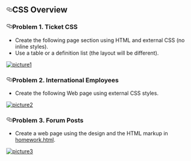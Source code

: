 <article class="markdown-body entry-content" itemprop="text"><h1><a id="user-content-css-overview" class="anchor" href="#css-overview" aria-hidden="true"><svg aria-hidden="true" class="octicon octicon-link" height="16" version="1.1" viewBox="0 0 16 16" width="16"><path d="M4 9h1v1H4c-1.5 0-3-1.69-3-3.5S2.55 3 4 3h4c1.45 0 3 1.69 3 3.5 0 1.41-.91 2.72-2 3.25V8.59c.58-.45 1-1.27 1-2.09C10 5.22 8.98 4 8 4H4c-.98 0-2 1.22-2 2.5S3 9 4 9zm9-3h-1v1h1c1 0 2 1.22 2 2.5S13.98 12 13 12H9c-.98 0-2-1.22-2-2.5 0-.83.42-1.64 1-2.09V6.25c-1.09.53-2 1.84-2 3.25C6 11.31 7.55 13 9 13h4c1.45 0 3-1.69 3-3.5S14.5 6 13 6z"></path></svg></a>CSS Overview</h1>

<h3><a id="user-content-problem-1-ticket-css" class="anchor" href="#problem-1-ticket-css" aria-hidden="true"><svg aria-hidden="true" class="octicon octicon-link" height="16" version="1.1" viewBox="0 0 16 16" width="16"><path d="M4 9h1v1H4c-1.5 0-3-1.69-3-3.5S2.55 3 4 3h4c1.45 0 3 1.69 3 3.5 0 1.41-.91 2.72-2 3.25V8.59c.58-.45 1-1.27 1-2.09C10 5.22 8.98 4 8 4H4c-.98 0-2 1.22-2 2.5S3 9 4 9zm9-3h-1v1h1c1 0 2 1.22 2 2.5S13.98 12 13 12H9c-.98 0-2-1.22-2-2.5 0-.83.42-1.64 1-2.09V6.25c-1.09.53-2 1.84-2 3.25C6 11.31 7.55 13 9 13h4c1.45 0 3-1.69 3-3.5S14.5 6 13 6z"></path></svg></a>Problem 1. Ticket CSS</h3>

<ul>
<li>  Create the following page section using HTML and external CSS (no inline styles).</li>
<li>  Use a table or a definition list (the layout will be different).</li>
</ul>

<p><a href="https://cloud.githubusercontent.com/assets/3619393/7183745/e7c7f452-e461-11e4-82d9-86fd12a266f6.png" target="_blank"><img src="https://cloud.githubusercontent.com/assets/3619393/7183745/e7c7f452-e461-11e4-82d9-86fd12a266f6.png" alt="picture1" style="max-width:100%;"></a></p>

<h3><a id="user-content-problem-2-international-employees" class="anchor" href="#problem-2-international-employees" aria-hidden="true"><svg aria-hidden="true" class="octicon octicon-link" height="16" version="1.1" viewBox="0 0 16 16" width="16"><path d="M4 9h1v1H4c-1.5 0-3-1.69-3-3.5S2.55 3 4 3h4c1.45 0 3 1.69 3 3.5 0 1.41-.91 2.72-2 3.25V8.59c.58-.45 1-1.27 1-2.09C10 5.22 8.98 4 8 4H4c-.98 0-2 1.22-2 2.5S3 9 4 9zm9-3h-1v1h1c1 0 2 1.22 2 2.5S13.98 12 13 12H9c-.98 0-2-1.22-2-2.5 0-.83.42-1.64 1-2.09V6.25c-1.09.53-2 1.84-2 3.25C6 11.31 7.55 13 9 13h4c1.45 0 3-1.69 3-3.5S14.5 6 13 6z"></path></svg></a>Problem 2. International Employees</h3>

<ul>
<li>  Create the following Web page using external CSS styles.</li>
</ul>

<p><a href="https://cloud.githubusercontent.com/assets/3619393/7183744/e7c7704a-e461-11e4-80f5-71015ea9fd99.png" target="_blank"><img src="https://cloud.githubusercontent.com/assets/3619393/7183744/e7c7704a-e461-11e4-80f5-71015ea9fd99.png" alt="picture2" style="max-width:100%;"></a></p>

<h3><a id="user-content-problem-3-forum-posts" class="anchor" href="#problem-3-forum-posts" aria-hidden="true"><svg aria-hidden="true" class="octicon octicon-link" height="16" version="1.1" viewBox="0 0 16 16" width="16"><path d="M4 9h1v1H4c-1.5 0-3-1.69-3-3.5S2.55 3 4 3h4c1.45 0 3 1.69 3 3.5 0 1.41-.91 2.72-2 3.25V8.59c.58-.45 1-1.27 1-2.09C10 5.22 8.98 4 8 4H4c-.98 0-2 1.22-2 2.5S3 9 4 9zm9-3h-1v1h1c1 0 2 1.22 2 2.5S13.98 12 13 12H9c-.98 0-2-1.22-2-2.5 0-.83.42-1.64 1-2.09V6.25c-1.09.53-2 1.84-2 3.25C6 11.31 7.55 13 9 13h4c1.45 0 3-1.69 3-3.5S14.5 6 13 6z"></path></svg></a>Problem 3. Forum Posts</h3>

<ul>
<li>  Create a web page using the design and the HTML markup in <a href="https://github.com/TelerikAcademy/CSS/blob/master/Topics/01.%20CSS-Overview/demos/homework.html">homework.html</a>.</li>
</ul>

<p><a href="https://cloud.githubusercontent.com/assets/3619393/7183746/e7c83d36-e461-11e4-8cb3-eb252752f0b4.png" target="_blank"><img src="https://cloud.githubusercontent.com/assets/3619393/7183746/e7c83d36-e461-11e4-8cb3-eb252752f0b4.png" alt="picture3" style="max-width:100%;"></a></p>
</article>